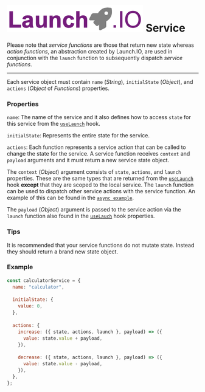# ![Launch.IO Logo](../../logo/logo-small.png) Service

Please note that _service functions_ are those that return new state whereas _action functions_, an abstraction created by Launch.IO, are used in conjunction with the `launch` function to subsequently dispatch _service functions_.

---

Each service object must contain `name` (_String_), `initialState` (_Object_), and `actions` (_Object_ of _Functions_) properties.

### Properties

`name`: The name of the service and it also defines how to access `state` for this service from the [`useLaunch`](./useLaunch.md) hook.

`initialState`: Represents the entire state for the service.

`actions`: Each function represents a service action that can be called to change the state for the service. A service function receives `context` and `payload` arguments and it must return a new service state object.

The `context` (_Object_) argument consists of `state`, `actions`, and `launch` properties. These are the same types that are returned from the [`useLaunch`](./useLaunch.md) hook **except** that they are scoped to the local service. The `launch` function can be used to dispatch other service actions with the service function. An example of this can be found in the [`async example`](./asyncExample.md).

The `payload` (_Object_) argument is passed to the service action via the `launch` function also found in the [`useLauch`](./useLaunch.md) hook properties.

### Tips

It is recommended that your service functions do not mutate state. Instead they should return a brand new state object.

### Example

```javascript
const calculatorService = {
  name: "calculator",

  initialState: {
    value: 0,
  },

  actions: {
    increase: ({ state, actions, launch }, payload) => ({
      value: state.value + payload,
    }),

    decrease: ({ state, actions, launch }, payload) => ({
      value: state.value - payload,
    }),
  },
};
```
